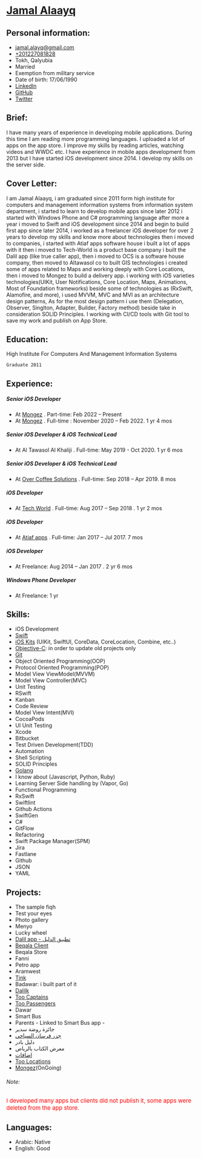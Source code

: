 # [Jamal Alaayq](https://www.facebook.com/G.A.al3yk)

## Personal information:

- [jamal.alayq@gmail.com](mailto:jamal.alayq@gmail.com)
- [+201227081828](201227081828)
- Tokh, Qalyubia
- Married
- Exemption from military service
- Date of birth: 17/06/1990
- [LinkedIn](https://www.linkedin.com/in/gamalal3yk)
- [GitHub](https://github.com/jamalalayq)
- [Twitter](https://twitter.com/jamalelayeq)

## Brief:

I have many years of experience in developing mobile applications. During this time I am reading more programming languages. I uploaded a lot of apps on the app store. I improve my skills by reading articles, watching videos and WWDC etc. I have experience in mobile apps development from 2013 but I have started iOS development since 2014. I develop my skills on the server side.

## Cover Letter: 

I am Jamal Alaayq, i am graduated since 2011 form high institute for computers and management information systems from information system department, i started to learn to develop mobile apps since later 2012 i started with Windows Phone and C# programming language after more a year i moved to Swift and iOS development since 2014 and begin to build first app since later 2014, i worked as a freelancer iOS developer for over 2 years to develop my skills and know more about technologies then i moved to companies, i started with Atiaf apps software house i built a lot of apps with it then i moved to Tech-World is a product base company i built the Dalil app (like true caller app), then i moved to OCS is a software house company, then moved to Altawasol co to built GIS technologies i created some of apps related to Maps and working deeply with Core Locations, then i moved to Mongez to build a delivery app.
i working with iOS varieties technologies(UIKit, User Notifications, Core Location, Maps, Animations, Most of Foundation frameworks) beside some of technologies as (RxSwift, Alamofire, and more), i used MVVM, MVC and MVI as an architecture design patterns, As for the most design pattern i use them (Delegation, Observer, Singlton, Adapter, Builder, Factory method) beside take in consideration SOLID Principles. I working with CI/CD tools with Git tool to save my work and publish on App Store.

## Education:

High Institute For Computers And Management Information Systems

    Graduate 2011

## Experience:

##### Senior iOS Developer
- At [Mongez](https://www.linkedin.com/company/mongez-app/mycompany/) . Part-time: Feb 2022 – Present 
- At [Mongez](https://www.linkedin.com/company/mongez-app/mycompany/) . Full-time : November 2020 – Feb 2022. 1 yr 4 mos

##### Senior iOS Developer & iOS Technical Lead

- At Al Tawasol Al Khaliji . Full-time: May 2019 - Oct 2020. 1 yr 6 mos

##### Senior iOS Developer & iOS Technical Lead

- At [Over Coffee Solutions](https://www.linkedin.com/company/over-coffee-solutions/) . Full-time: Sep 2018 – Apr 2019. 8 mos

##### iOS Developer

- At [Tech World](https://www.linkedin.com/company/tech-world/) . Full-time: Aug 2017 – Sep 2018 . 1 yr 2 mos

##### iOS Developer

- At [Atiaf apps](https://www.linkedin.com/company/atiafapps/) . Full-time: Jan 2017 – Jul 2017. 7 mos

##### iOS Developer

- At Freelance: Aug 2014 – Jan 2017 . 2 yr 6 mos

##### Windows Phone Developer

- At Freelance: 1 yr

## Skills:

- iOS Development
- [Swift](https://swift.org/)
- [iOS Kits](https://en.wikipedia.org/wiki/IOS) (UIKit, SwiftUI, CoreData, CoreLocation, Combine, etc..)
- [Objective-C](https://en.wikipedia.org/wiki/Objective-C): in order to update old projects only
- [Git](https://git-scm.com/)
- Object Oriented Programming(OOP)
- Protocol Oriented Programming(POP)
- Model View ViewModel(MVVM)
- Model View Controller(MVC)
- Unit Testing
- RSwift
- Kanban
- Code Review
- Model View Intent(MVI)
- CocoaPods
- UI Unit Testing
- Xcode
- Bitbucket
- Test Driven Development(TDD)
- Automation
- Shell Scripting
- SOLID Principles 
- [Golang](https://golang.org/)
- I know about (Javascript, Python, Ruby)
- Learning Server Side handling by (Vapor, Go)
- Functional Programming
- RxSwift
- Swiftlint
- Github Actions
- SwiftGen
- C#
- GitFlow
- Refactoring
- Swift Package Manager(SPM)
- Jira
- Fastlane
- Github
- JSON
- YAML

## Projects:

- The sample fiqh
- Test your eyes
- Photo gallery
- Menyo
- Lucky wheel
- [Dalil app - تطبيق الدليل](https://itunes.apple.com/us/app/id1359166689?ls=1&mt=8)
- [Beqala Client](http://itunes.apple.com/us/app/id1235062759?mt=8)
- Beqala Store
- Fanni
- Petro app
- Aramwest
- [Tink](https://itunes.apple.com/us/app/id1439013266)
- Badawar: i built part of it
- [Dalilk](https://itunes.apple.com/us/app/id1359166689)
- [Too Captains](https://apps.apple.com/us/app/id1341641442)
- [Too Passengers](https://apps.apple.com/us/app/id1341643273)
- Dawar
- Smart Bus
- Parents - Linked to Smart Bus app -
- جائزة روضة سدير
- [جزر فرسان السياحي](http://itunes.apple.com/us/app/id1212785213?mt=8)
- دليل بادر
- معرض الكتاب بالرياض
- [اضافات](https://itunes.apple.com/us/app/id1192966536?mt=8)
- [Too Locations](https://apps.apple.com/us/app/id1508881888)
- [Mongez](https://apps.apple.com/eg/app/mongez/id1453706751)(OnGoing)

###### Note:

<span style="color:red; font-size:15px">I developed many apps but clients did not publish it, some apps were deleted from the app store.</span>

## Languages:

- Arabic: <span style="font-size:14px">Native</span>
- English: <span style="font-size:14px">Good</span>
